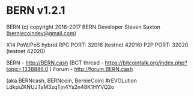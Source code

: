 BERN v1.2.1
===========

BERN (c) copyright 2016-2017 BERN Developer Steven Saxton (berniecoindev@gmail.com)

X14 PoW/PoS hybrid
RPC PORT: 32016  (testnet 42016)
P2P PORT: 32020  (testnet 42020)

BERN - http://BERN.cash (BCT thread - https://bitcointalk.org/index.php?topic=1338886.0 )
Forum - http://forum.BERN.cash

(aka BERNcash, BERNcoin, BernieCoin)
#rEVOLution
LdkpiZKNUJTsM3zqTjn4Ys2n48K1HYVQ2o